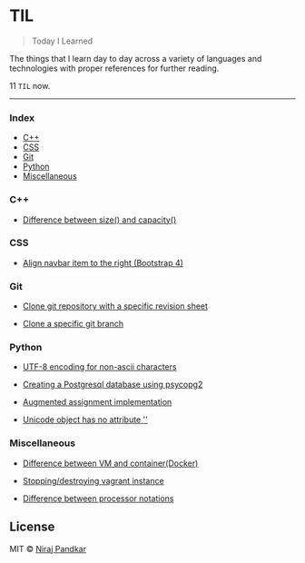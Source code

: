 # TIL

> Today I Learned

The things that I learn day to day across a variety of languages and technologies with proper references for further reading. 

11 `TIL` now. 

---

### Index

* [C++](#c)
* [CSS](#css)
* [Git](#git)
* [Python](#python)
* [Miscellaneous](#miscellaneous)

### C++

* [Difference between size() and capacity()](C++/difference-between-size-and-capacity.md)

### CSS

* [Align navbar item to the right (Bootstrap 4)](CSS/align-navbar-item-to-the-right.md)

### Git

* [Clone git repository with a specific revision sheet](Git/clone-git-repository-with-a-specific-revision-sheet.md)

* [Clone a specific git branch](Git/clone-a-specific-git-branch.md)

### Python

* [UTF-8 encoding for non-ascii characters](Python/utf-8-encoding-for-non-ascii-characters.md)

* [Creating a Postgresql database using psycopg2](Python/creating-a-postgresql-database-using-psycopg2.md)

* [Augmented assignment implementation](Python/augmented-assignment-implementation.md)

* [Unicode object has no attribute ''](Python/unicode-object-has-no-attribute.md)

### Miscellaneous

* [Difference between VM and container(Docker)](Miscellaneous/difference-between-vm-and-container.md)

* [Stopping/destroying vagrant instance](Miscellaneous/stopping-destroying-vagrant-instance.md)

* [Difference between processor notations](Miscellaneous/difference-between-processor-notations.md)

## License

MIT © [Niraj Pandkar](https://github.com/nirajpandkar)

